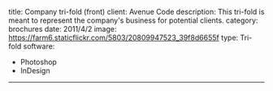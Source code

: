 title: Company tri-fold (front)
client: Avenue Code
description: This tri-fold is meant to represent the company's business for potential clients.
category: brochures
date: 2011/4/2
image: https://farm6.staticflickr.com/5803/20809947523_39f8d6655f
type: Tri-fold
software:
- Photoshop
- InDesign
---